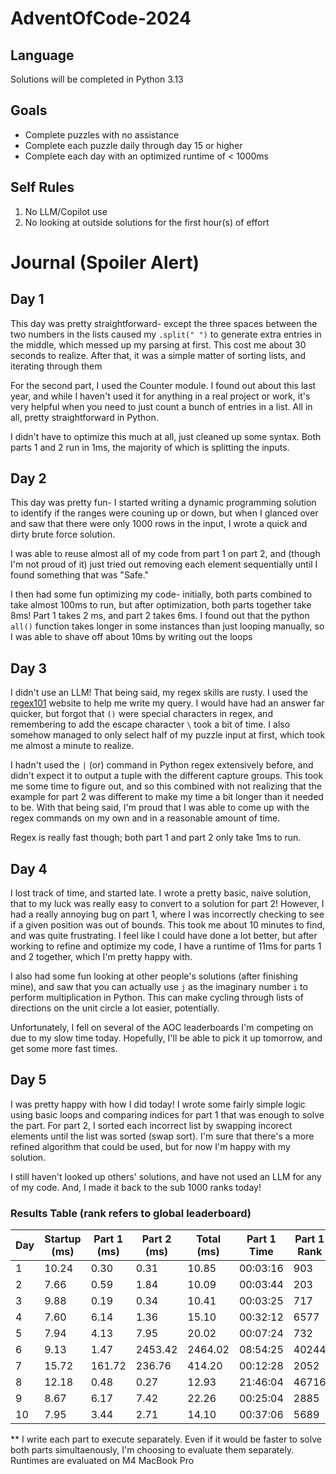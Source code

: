 # AdventOfCode-2024

## Language
Solutions will be completed in Python 3.13

## Goals
- Complete puzzles with no assistance
- Complete each puzzle daily through day 15 or higher
- Complete each day with an optimized runtime of < 1000ms

## Self Rules
1. No LLM/Copilot use
2. No looking at outside solutions for the first hour(s) of effort

# Journal (Spoiler Alert)

## Day 1
This day was pretty straightforward- except the three spaces between the two numbers in the lists caused my `.split(" ")` to generate extra entries in the middle, which messed up my parsing at first. This cost me about 30 seconds to realize. After that, it was a simple matter of sorting lists, and iterating through them

For the second part, I used the Counter module. I found out about this last year, and while I haven't used it for anything in a real project or work, it's very helpful when you need to just count a bunch of entries in a list. All in all, pretty straightforward in Python.

I didn't have to optimize this much at all, just cleaned up some syntax. Both parts 1 and 2 run in 1ms, the majority of which is splitting the inputs.

## Day 2
This day was pretty fun- I started writing a dynamic programming solution to identify if the ranges were couning up or down, but when I glanced over and saw that there were only 1000 rows in the input, I wrote a quick and dirty brute force solution.

I was able to reuse almost all of my code from part 1 on part 2, and (though I'm not proud of it) just tried out removing each element sequentially until I found something that was "Safe."

I then had some fun optimizing my code- initially, both parts combined to take almost 100ms to run, but after optimization, both parts together take 8ms! Part 1 takes 2 ms, and part 2 takes 6ms. I found out that the python `all()` function takes longer in some instances than just looping manually, so I was able to shave off about 10ms by writing out the loops

## Day 3
I didn't use an LLM! That being said, my regex skills are rusty. I used the [regex101](https://regex101.com) website to help me write my query. I would have had an answer far quicker, but forgot that `()` were special characters in regex, and remembering to add the escape character `\` took a bit of time. I also somehow managed to only select half of my puzzle input at first, which took me almost a minute to realize.

I hadn't used the `|` (or) command in Python regex extensively before, and didn't expect it to output a tuple with the different capture groups. This took me some time to figure out, and so this combined with not realizing that the example for part 2 was different to make my time a bit longer than it needed to be. With that being said, I'm proud that I was able to come up with the regex commands on my own and in a reasonable amount of time.

Regex is really fast though; both part 1 and part 2 only take 1ms to run.


## Day 4
I lost track of time, and started late. I wrote a pretty basic, naive solution, that to my luck was really easy to convert to a solution for part 2! However, I had a really annoying bug on part 1, where I was incorrectly checking to see if a given position was out of bounds. This took me about 10 minutes to find, and was quite frustrating. I feel like I could have done a lot better, but after working to refine and optimize my code, I have a runtime of 11ms for parts 1 and 2 together, which I'm pretty happy with.

I also had some fun looking at other people's solutions (after finishing mine), and saw that you can actually use `j` as the imaginary number `i` to perform multiplication in Python. This can make cycling through lists of directions on the unit circle a lot easier, potentially.

Unfortunately, I fell on several of the AOC leaderboards I'm competing on due to my slow time today. Hopefully, I'll be able to pick it up tomorrow, and get some more fast times.


## Day 5
I was pretty happy with how I did today! I wrote some fairly simple logic using basic loops and comparing indices for part 1 that was enough to solve the part. For part 2, I sorted each incorrect list by swapping incorect elements until the list was sorted (swap sort). I'm sure that there's a more refined algorithm that could be used, but for now I'm happy with my solution.

I still haven't looked up others' solutions, and have not used an LLM for any of my code. And, I made it back to the sub 1000 ranks today!

### Results Table (rank refers to global leaderboard)
| Day | Startup (ms) | Part 1 (ms) | Part 2 (ms) | Total (ms) | Part 1 Time | Part 1 Rank | Part 2 Time | Part 2 Rank |
| --- | ------------ | ----------- | ----------- | ---------- | ----------- | ----------- | ----------- | ----------- |
| 1   | 10.24        | 0.30        | 0.31        | 10.85      | 00:03:16    | 903         | 00:04:53    | 719         |
| 2   | 7.66         | 0.59        | 1.84        | 10.09      | 00:03:44    | 203         | 00:10:50    | 961         |
| 3   | 9.88         | 0.19        | 0.34        | 10.41      | 00:03:25    | 717         | 00:12:58    | 1784        |
| 4   | 7.60         | 6.14        | 1.36        | 15.10      | 00:32:12    | 6577        | 00:33:01    | 3911        |
| 5   | 7.94         | 4.13        | 7.95        | 20.02      | 00:07:24    | 732         | 00:15:51    | 991         |
| 6   | 9.13         | 1.47        | 2453.42     | 2464.02    | 08:54:25    | 40244       | 12:21:08    | 29742       |
| 7   | 15.72        | 161.72      | 236.76      | 414.20     | 00:12:28    | 2052        | 00:14:53    | 1444        |
| 8   | 12.18        | 0.48        | 0.27        | 12.93      | 21:46:04    | 46716       | 22:43:23    | 44791       |
| 9   | 8.67         | 6.17        | 7.42        | 22.26      | 00:25:04    | 2885        | 01:12:45    | 3349        |
| 10  | 7.95         | 3.44        | 2.71        | 14.10      | 00:37:06    | 5689        | 00:39:18    | 5005        |


** I write each part to execute separately. Even if it would be faster to solve both parts simultaenously, I'm choosing to evaluate them separately. Runtimes are evaluated on M4 MacBook Pro